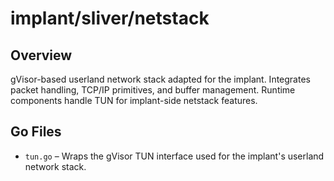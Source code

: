 # implant/sliver/netstack

## Overview

gVisor-based userland network stack adapted for the implant. Integrates packet handling, TCP/IP primitives, and buffer management. Runtime components handle TUN for implant-side netstack features.

## Go Files

- `tun.go` – Wraps the gVisor TUN interface used for the implant's userland network stack.
